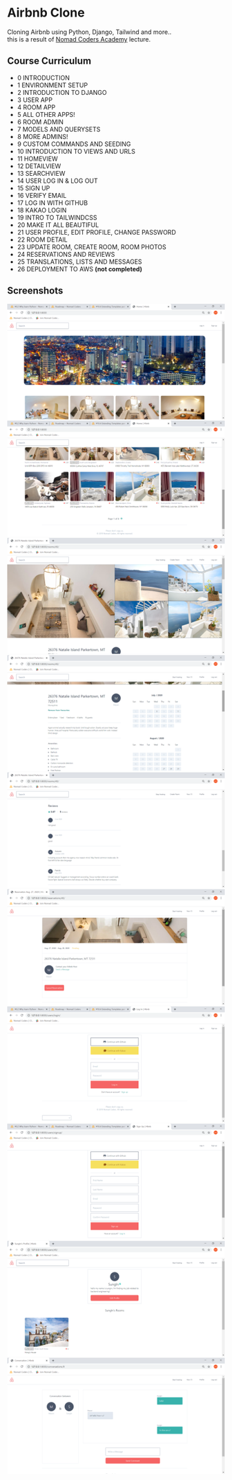 # Airbnb Clone

Cloning Airbnb using Python, Django, Tailwind and more..<br>
this is a result of [Nomad Coders Academy](https://academy.nomadcoders.co/) lecture.

## Course Curriculum
- 0 INTRODUCTION
- 1 ENVIRONMENT SETUP
- 2 INTRODUCTION TO DJANGO
- 3 USER APP
- 4 ROOM APP
- 5 ALL OTHER APPS!
- 6 ROOM ADMIN
- 7 MODELS AND QUERYSETS
- 8 MORE ADMINS!
- 9 CUSTOM COMMANDS AND SEEDING
- 10 INTRODUCTION TO VIEWS AND URLS
- 11 HOMEVIEW
- 12 DETAILVIEW
- 13 SEARCHVIEW
- 14 USER LOG IN & LOG OUT
- 15 SIGN UP
- 16 VERIFY EMAIL
- 17 LOG IN WITH GITHUB
- 18 KAKAO LOGIN
- 19 INTRO TO TAILWINDCSS
- 20 MAKE IT ALL BEAUTIFUL
- 21 USER PROFILE, EDIT PROFILE, CHANGE PASSWORD
- 22 ROOM DETAIL
- 23 UPDATE ROOM, CREATE ROOM, ROOM PHOTOS
- 24 RESERVATIONS AND REVIEWS
- 25 TRANSLATIONS, LISTS AND MESSAGES
- 26 DEPLOYMENT TO AWS  **(not completed)**


## Screenshots

<img src="./screenshots/1.png">
<img src="./screenshots/2.png">
<img src="./screenshots/3.png" >
<img src="./screenshots/4.png" >
<img src="./screenshots/5.png" >
<img src="./screenshots/6.png" >
<img src="./screenshots/7.png" >
<img src="./screenshots/8.png" >
<img src="./screenshots/9.png" >
<img src="./screenshots/10.png">